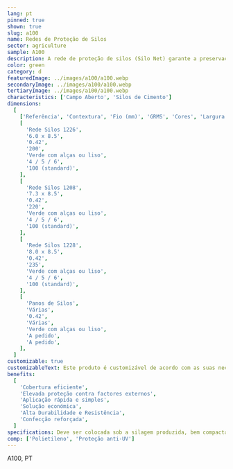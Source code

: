 ```yaml
---
lang: pt
pinned: true
shown: true
slug: a100
name: Redes de Proteção de Silos
sector: agriculture
sample: A100
description: A rede de proteção de silos (Silo Net) garante a preservação da qualidade da silagem que produziu e que a mesma “não respire” (anaerobiose). É imprescindível para garantir uma boa silagem e uma correta ensilagem. Podemos fornecer esta rede em rolo ou costumizado em panos.
color: green
category: d
featuredImage: ../images/a100/a100.webp
secondaryImage: ../images/a100/a100.webp
tertiaryImage: ../images/a100/a100.webp
characteristics: ['Campo Aberto', 'Silos de Cimento']
dimensions:
  [
    ['Referência', 'Contextura', 'Fio (mm)', 'GRMS', 'Cores', 'Largura (m)', 'Comprimento (m)'],
    [
      'Rede Silos 1226',
      '6.0 x 8.5',
      '0.42',
      '200',
      'Verde com alças ou liso',
      '4 / 5 / 6',
      '100 (standard)',
    ],
    [
      'Rede Silos 1208',
      '7.3 x 8.5',
      '0.42',
      '220',
      'Verde com alças ou liso',
      '4 / 5 / 6',
      '100 (standard)',
    ],
    [
      'Rede Silos 1228',
      '8.0 x 8.5',
      '0.42',
      '235',
      'Verde com alças ou liso',
      '4 / 5 / 6',
      '100 (standard)',
    ],
    [
      'Panos de Silos',
      'Várias',
      '0.42',
      'Várias',
      'Verde com alças ou liso',
      'A pedido',
      'A pedido',
    ],
  ]
customizable: true
customizableText: Este produto é customizável de acordo com as suas necessidades. Contacte-nos para mais informações.
benefits:
  [
    'Cobertura eficiente',
    'Elevada proteção contra factores externos',
    'Aplicação rápida e simples',
    'Solução económica',
    'Alta Durabilidade e Resistência',
    'Confecção reforçada',
  ]
specifications: Deve ser colocada sob a silagem produzida, bem compactada e cobrindo-a na totalidade. Para garantir que as extremidades fiquem bem seguras e evitar a entrada de ar, é recomendado a utilização de silo bags
comp: ['Polietileno', 'Proteção anti-UV']
---
```


A100, PT
